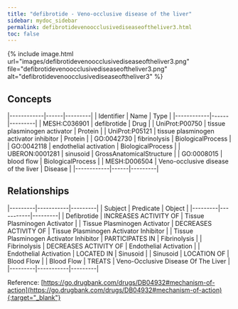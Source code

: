 ```yaml
---
title: "defibrotide - Veno-occlusive disease of the liver"
sidebar: mydoc_sidebar
permalink: defibrotidevenoocclusivediseaseoftheliver3.html
toc: false 
---
```


{% include image.html url="images/defibrotidevenoocclusivediseaseoftheliver3.png" file="defibrotidevenoocclusivediseaseoftheliver3.png" alt="defibrotidevenoocclusivediseaseoftheliver3" %}

## Concepts

|------------|------|---------|
| Identifier | Name | Type    |
|------------|------|---------|
| MESH:C036901 | defibrotide | Drug |
| UniProt:P00750 | tissue plasminogen activator | Protein |
| UniProt:P05121 | tissue plasminogen activator inhibitor | Protein |
| GO:0042730 | fibrinolysis | BiologicalProcess |
| GO:0042118 | endothelial activation | BiologicalProcess |
| UBERON:0001281 | sinusoid | GrossAnatomicalStructure |
| GO:0008015 | blood flow | BiologicalProcess |
| MESH:D006504 | Veno-occlusive disease of the liver | Disease |
|------------|------|---------|

## Relationships

|---------|-----------|---------|
| Subject | Predicate | Object  |
|---------|-----------|---------|
| Defibrotide | INCREASES ACTIVITY OF | Tissue Plasminogen Activator |
| Tissue Plasminogen Activator | DECREASES ACTIVITY OF | Tissue Plasminogen Activator Inhibitor |
| Tissue Plasminogen Activator Inhibitor | PARTICIPATES IN | Fibrinolysis |
| Fibrinolysis | DECREASES ACTIVITY OF | Endothelial Activation |
| Endothelial Activation | LOCATED IN | Sinusoid |
| Sinusoid | LOCATION OF | Blood Flow |
| Blood Flow | TREATS | Veno-Occlusive Disease Of The Liver |
|---------|-----------|---------|

Reference: [https://go.drugbank.com/drugs/DB04932#mechanism-of-action](https://go.drugbank.com/drugs/DB04932#mechanism-of-action){:target="_blank"}